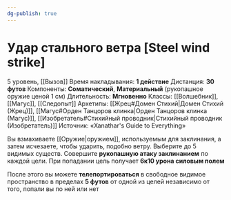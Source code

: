 ```yaml
---
dg-publish: true
---
```

# Удар стального ветра [Steel wind strike]
5 уровень, [[Вызов]]
Время накладывания: **1 действие**
Дистанция: **30 футов**
Компоненты: **Соматический**, **Материальный** (рукопашное оружие ценой 1 см)
Длительность: **Мгновенно**
Классы: [[Волшебник]], [[Магус]], [[Следопыт]]
Архетипы: [[Жрец#Домен Стихий|Домен Стихий (Жрец)]], [[Магус#Орден Танцоров клинка|Орден Танцоров клинка (Магус)]], [[Изобретатель#Стихийный проводник|Стихийный проводник (Изобретатель)]]
Источник: «Xanathar's Guide to Everything»

Вы взмахиваете [[Оружие|оружием]], используемым для заклинания, а затем исчезаете, чтобы ударить, подобно ветру. Выберите до 5 видимых существ. Совершите **рукопашную атаку заклинанием** по каждой цели. При попадании цель получает **6к10 урона силовым полем**

После этого вы можете **телепортироваться** в свободное видимое пространство в пределах **5 футов** от одной из целей независимо от того, попали вы по ней или нет